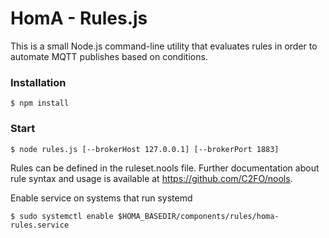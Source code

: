 # HomA - Rules.js
This is a small Node.js command-line utility that evaluates rules in order to automate MQTT publishes based on conditions. 

### Installation
```
$ npm install
```

### Start
``` 
$ node rules.js [--brokerHost 127.0.0.1] [--brokerPort 1883]
```

Rules can be defined in the ruleset.nools file. Further documentation about rule syntax and usage is available at https://github.com/C2FO/nools.

Enable service on systems that run systemd
```
$ sudo systemctl enable $HOMA_BASEDIR/components/rules/homa-rules.service
```